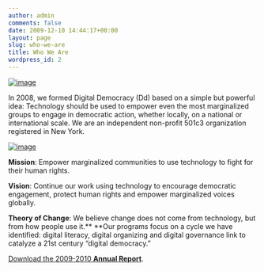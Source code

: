```yaml
---
author: admin
comments: false
date: 2009-12-10 14:44:17+00:00
layout: page
slug: who-we-are
title: Who We Are
wordpress_id: 2
---
```


[![image](http://farm6.static.flickr.com/5134/5532221434_2434d42842_b.jpg)](http://www.flickr.com/photos/digitaldemocracy)

In 2008, we formed Digital Democracy (Dd) based on a simple but powerful idea: Technology should be used to empower even the most marginalized groups to engage in democratic action, whether locally, on a national or international scale. We are an independent non-profit 501c3 organization registered in New York.

[![image](http://farm6.static.flickr.com/5267/5580859500_ab279712ce.jpg)](http://www.flickr.com/photos/digitaldemocracy/)

**Mission**: Empower marginalized communities to use technology to fight for their human rights.

**Vision**: Continue our work using technology to encourage democratic engagement, protect human rights and empower marginalized voices globally.

**Theory of Change**: We believe change does not come from technology, but from how people use it.** **Our programs focus on a cycle we have identified: digital literacy, digital organizing and digital governance link to catalyze a 21st century “digital democracy.”



 [3]: http://www.scribd.com/doc/66812155/Digital-Democracy-2009-2010-Annual-Report
[Download the 2009-2010 **Annual Report**](http://www.scribd.com/doc/66812155/Digital-Democracy-2009-2010-Annual-Report).
